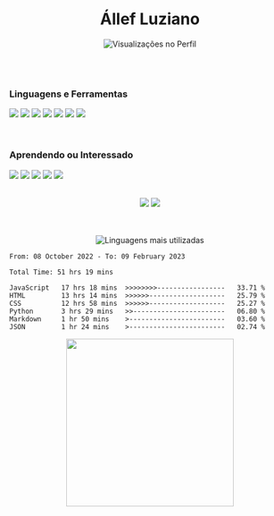 <div align=center>
<h1>Állef Luziano</h1>

![Visualizações no Perfil](https://gpvc.arturio.dev/allefluziano)
<br>

</div>
<br>
<br>


### Linguagens e Ferramentas
![](https://img.shields.io/badge/-JavaScript-black?style=flat&logo=javascript)
![](https://img.shields.io/badge/-HTML-black?style=flat&logo=html5)
![](https://img.shields.io/badge/-CSS-black?style=flat&logo=css3)
![](https://img.shields.io/badge/-Git-black?style=flat&logo=git)
![](https://img.shields.io/badge/-GitHub-black?style=flat&logo=github)
![](https://img.shields.io/badge/-Markdown-black?style=flat&logo=markdown)
![](https://img.shields.io/badge/-Json-black?style=flat&logo=json)


<br>

### Aprendendo ou Interessado
![](https://img.shields.io/badge/-ReactJs-black?style=flat&logo=react)
![](https://img.shields.io/badge/-NodeJs-black?style=flat&logo=node.js)
![](https://img.shields.io/badge/-MySQL-black?style=flat&logo=mysql)
![](https://img.shields.io/badge/-NextJs-black?style=flat&logo=next.js)
![](https://img.shields.io/badge/-Typescript-black?style=flat&logo=typescript)

<br>
<div align="center">
<img src="https://github-readme-stats.vercel.app/api?username=allefluziano&hide_border=true&count_private=true&show_icons=true&theme=tokyonight">
<img src="https://github-readme-streak-stats.herokuapp.com/?user=allefluziano&theme=tokyonight&hide_border=true">
</div>
<br>
<br>

<div align=center>

![Linguagens mais utilizadas](https://github-readme-stats.vercel.app/api/top-langs/?username=devdesouza&langs_count=5)
<br>

</div>

<!--START_SECTION:waka-->

```text
From: 08 October 2022 - To: 09 February 2023

Total Time: 51 hrs 19 mins

JavaScript   17 hrs 18 mins  >>>>>>>>-----------------   33.71 %
HTML         13 hrs 14 mins  >>>>>>-------------------   25.79 %
CSS          12 hrs 58 mins  >>>>>>-------------------   25.27 %
Python       3 hrs 29 mins   >>-----------------------   06.80 %
Markdown     1 hr 50 mins    >------------------------   03.60 %
JSON         1 hr 24 mins    >------------------------   02.74 %
```

<!--END_SECTION:waka-->

<div align="center">
<a href="https://open.spotify.com/user/12153387541"><img src="https://novatorem.vercel.app/api/spotify?background_color=0d1117&border_color=ffffff" width="300"></a>
</div>
